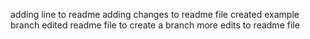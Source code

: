 adding line to readme
adding changes to readme file 
created example branch
edited readme file to create a branch
more edits to readme file